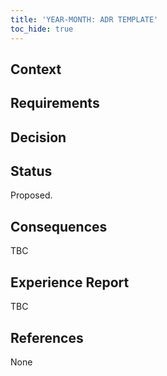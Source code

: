 ```yaml
---
title: 'YEAR-MONTH: ADR TEMPLATE'
toc_hide: true
---
```


## Context

## Requirements

<!-- 
## Options (optional) 

### Option 1: Foo

**Pros:**

- Pro 1

**Cons:**

- Con 1

### Option 2: Bar

**Pros:**

- Pro 1

**Cons:**

- Con 1

-->

## Decision

<!--
### FAQ 

Q: Q1

A: A1
-->

## Status

Proposed.

## Consequences

TBC

## Experience Report

TBC

## References

None
